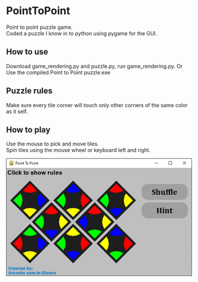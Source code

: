 # PointToPoint
Point to point puzzle game.  
Coded a puzzle I know in to python using pygame for the GUI.

## How to use
Download game_rendering.py and puzzle.py, run game_rendering.py.
Or
Use the  compiled Point to Point puzzle.exe

## Puzzle rules
Make sure every tile corner will touch only other corners of the same color as it self.

## How to play
Use the mouse to pick and move tiles.  
Spin tiles using the mouse wheel  or keyboard left and right.

![screenshot](https://raw.githubusercontent.com/IDotan/PointToPoint/main/sample.png)
